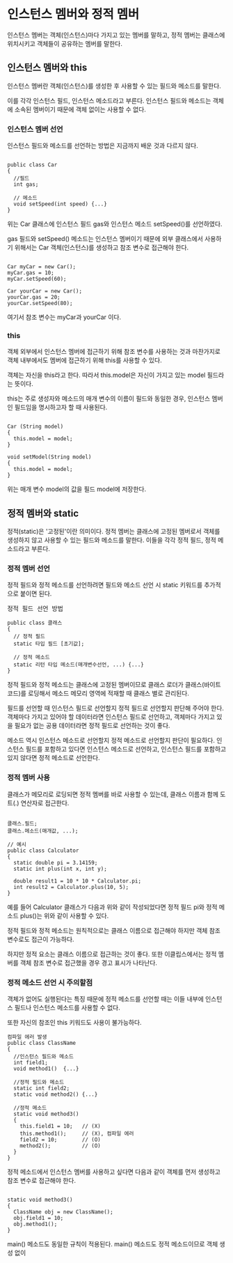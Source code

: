 # 인스턴스 멤버와 정적 멤버

인스턴스 멤버는 객체(인스턴스)마다 가지고 있는 멤버를 말하고, 정적 멤버는 클래스에 위치시키고 객체들이 공유하는 멤버를 말한다.

## 인스턴스 멤버와 this

인스턴스 멤버란 객체(인스턴스)를 생성한 후 사용할 수 있는 필드와 메소드를 말한다.

이를 각각 인스턴스 필드, 인스턴스 메소드라고 부른다. 인스턴스 필드와 메소드는 객체에 소속된 멤버이기 때문에 객체 없이는 사용할 수 없다.

### 인스턴스 멤버 선언

인스턴스 필드와 메소드를 선언하는 방법은 지금까지 배운 것과 다르지 않다.

<pre><code>
public class Car
{
  //필드
  int gas;

  // 메소드
  void setSpeed(int speed) {...}
}</code></pre>
위는 Car 클래스에 인스턴스 필드 gas와 인스턴스 메소드 setSpeed()를 선언하였다.

gas 필드와 setSpeed() 메소드는 인스턴스 멤버이기 때문에 외부 클래스에서 사용하기 위해서는 Car 객체(인스턴스)를 생성하고 참조 변수로 접근해야 한다.

<pre><code>
Car myCar = new Car();
myCar.gas = 10;
myCar.setSpeed(60);

Car yourCar = new Car();
yourCar.gas = 20;
yourCar.setSpeed(80);</code></pre>
여기서 참조 변수는 myCar과 yourCar 이다.

### this

객체 외부에서 인스턴스 멤버에 접근하기 위해 참조 변수를 사용하는 것과 마찬가지로 객체 내부에서도 멤버에 접근하기 위해 this를 사용할 수 있다.

객체는 자신을 this라고 한다. 따라서 this.model은 자신이 가지고 있는 model 필드라는 뜻이다. 

this는 주로 생성자와 메소드의 매개 변수의 이름이 필드와 동일한 경우, 인스턴스 멤버인 필드임을 명시하고자 할 때 사용된다.
<pre><code>
Car (String model)
{
  this.model = model;
}

void setModel(String model)
{
  this.model = model;
}</code></pre>
위는 매개 변수 model의 값을 필드 model에 저장한다.

## 정적 멤버와 static

정적(static)은 '고정된'이란 의미이다. 정적 멤버는 클래스에 고정된 멤버로서 객체를 생성하지 않고 사용할 수 있는 필드와 메소드를 말한다. 이들을 각각 정적 필드, 정적 메소드라고 부른다.

### 정적 멤버 선언

정적 필드와 정적 메소드를 선언하려면 필드와 메소드 선언 시 static 키워드를 추가적으로 붙이면 된다.

<pre>정적 필드 선언 방법
<code>
public class 클래스
{
  // 정적 필드
  static 타입 필드 [초기값];

  // 정적 메소드
  static 리턴 타입 메소드(매개변수선언, ...) {...}
}</code></pre>
정적 필드와 정적 메소드는 클래스에 고정된 멤버이므로 클래스 로더가 클래스(바이트 코드)를 로딩해서 메소드 메모리 영역에 적재할 때 클래스 별로 관리된다.

필드를 선언할 때 인스턴스 필드로 선언할지 정적 필드로 선언할지 판단해 주어야 한다. 객체마다 가지고 있어야 할 데이터라면 인스턴스 필드로 선언하고, 객체마다 가지고 있을 필요가 없는 공용 데이터라면 정적 필드로 선언하는 것이 좋다.

메소드 역시 인스턴스 메소드로 선언할지 정적 메소드로 선언할지 판단이 필요하다. 인스턴스 필드를 포함하고 있다면 인스턴스 메소드로 선언하고, 인스턴스 필드를 포함하고 있지 않다면 정적 메소드로 선언한다.

### 정적 멤버 사용

클래스가 메모리로 로딩되면 정적 멤버를 바로 사용할 수 있는데, 클래스 이름과 함께 도트(.) 연산자로 접근한다.

<pre><code>
클래스.필드;
클래스.메소드(매개값, ...);

// 예시
public class Calculator
{
  static double pi = 3.14159;
  static int plus(int x, int y);

  double result1 = 10 * 10 * Calculator.pi;
  int result2 = Calculator.plus(10, 5);
}</code></pre>
예를 들어 Calculator 클래스가 다음과 위와 같이 작성되었다면 정적 필드 pi와 정적 메소드 plus()는 위와 같이 사용할 수 있다.

정적 필드와 정적 메소드는 원칙적으로는 클래스 이름으로 접근해야 하지만 객체 참조 변수로도 접근이 가능하다.

하지만 정적 요소는 클래스 이름으로 접근하는 것이 좋다. 또한 이클립스에서는 정적 멤버를 객체 참조 변수로 접근했을 경우 경고 표시가 나타난다.

### 정적 메소드 선언 시 주의할점

객체가 없어도 실행된다는 특징 때문에 정적 메소드를 선언할 때는 이들 내부에 인스턴스 필드나 인스턴스 메소드를 사용할 수 없다. 

또한 자신의 참조인 this 키워드도 사용이 불가능하다.

<pre><code>컴파일 에러 발생
public class ClassName
{
  //인스턴스 필드와 메소드
  int field1;
  void method1()  {...}

  //정적 필드와 메소드
  static int field2;
  static void method2() {...}

  //정적 메소드
  static void method3()
  {
    this.field1 = 10;   // (X)
    this.method1();     // (X), 컴파일 에러 
    field2 = 10;        // (O)
    method2();          // (O)
  }
}</code></pre>

정적 메소드에서 인스턴스 멤버를 사용하고 싶다면 다음과 같이 객체를 먼저 생성하고 참조 변수로 접근해야 한다.

<pre><code>
static void method3()
{
  ClassName obj = new ClassName();
  obj.field1 = 10;
  obj.method1();
}</code></pre>
main() 메소드도 동일한 규칙이 적용된다. main() 메소드도 정적 메소드이므로 객체 생성 없이
